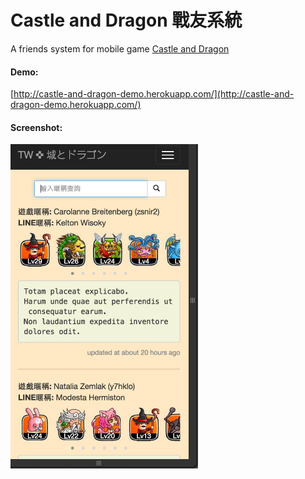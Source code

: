 # Castle and Dragon 戰友系統

A friends system for mobile game [Castle and Dragon](http://www.asobism.co.jp/social/shirodora/)

#### Demo: 
[http://castle-and-dragon-demo.herokuapp.com/](http://castle-and-dragon-demo.herokuapp.com/)


#### Screenshot:

<img src="https://github.com/s4908/twcnd/blob/master/screenshot.png" width=300px>